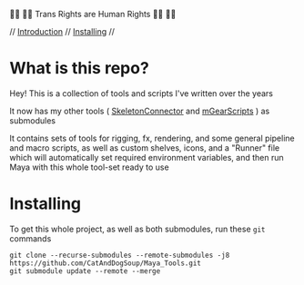 🏳️‍🌈 🏳️‍⚧️ Trans Rights are Human Rights 🏳️‍⚧️ 🏳️‍🌈

//
[Introduction](#maya-scripts) // 
[Installing](#installing) //

# What is this repo?

Hey! This is a collection of tools and scripts I've written over the years

It now has my other tools (
[SkeletonConnector](https://github.com/CatAndDogSoup/SkeletonConnector) and 
[mGearScripts](https://github.com/CatAndDogSoup/mGearScripts)
) as submodules

It contains sets of tools for rigging, fx, rendering, and some general pipeline and macro scripts,
as well as custom shelves, icons, and a "Runner" file which will automatically set required 
environment variables, and then run Maya with this whole tool-set ready to use


# Installing

To get this whole project, as well as both submodules, run these `git` commands

```
git clone --recurse-submodules --remote-submodules -j8 https://github.com/CatAndDogSoup/Maya_Tools.git
git submodule update --remote --merge
```

